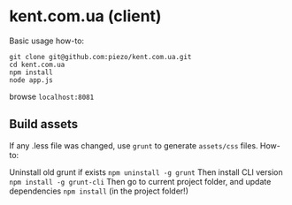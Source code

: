 kent.com.ua (client)
====================

Basic usage how-to:

```
git clone git@github.com:piezo/kent.com.ua.git
cd kent.com.ua
npm install
node app.js
```

browse `localhost:8081`

Build assets
------------

If any .less file was changed, use `grunt` to generate `assets/css` files.
How-to:

Uninstall old grunt if exists
`npm uninstall -g grunt`
Then install CLI version
`npm install -g grunt-cli`
Then go to current project folder, and update dependencies
`npm install` (in the project folder!)
